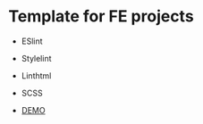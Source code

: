 # Template for FE projects
 - ESlint
 - Stylelint
- Linthtml
- SCSS


- [DEMO](https://nazmeln.github.io/template/)
